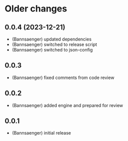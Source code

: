 # Older changes
## 0.0.4 (2023-12-21)
* (Bannsaenger) updated dependencies
* (Bannsaenger) switched to release script
* (Bannsaenger) switched to json-config

## 0.0.3
* (Bannsaenger) fixed comments from code review

## 0.0.2
* (Bannsaenger) added engine and prepared for review

## 0.0.1
* (Bannsaenger) initial release
